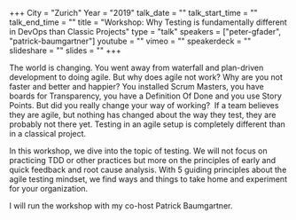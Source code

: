 +++
City = "Zurich"
Year = "2019"
talk_date = ""
talk_start_time = ""
talk_end_time = ""
title = "Workshop: Why Testing is fundamentally different in DevOps than Classic Projects"
type = "talk"
speakers = ["peter-gfader", "patrick-baumgartner"]
youtube = ""
vimeo = ""
speakerdeck = ""
slideshare = ""
slides = ""
+++

The world is changing. You went away from waterfall and plan-driven development to doing
agile. But why does agile not work? Why are you not faster and better and happier?
You installed Scrum Masters, you have boards for Transparency, you have a Definition Of
Done and you use Story Points. But did you really change your way of working? 
If a team believes they are agile, but nothing has changed about the way they test, they
are probably not there yet. Testing in an agile setup is completely different than in a
classical project.

In this workshop, we dive into the topic of testing. We will not focus on practicing TDD
or other practices but more on the principles of early and quick feedback and root cause
analysis. With 5 guiding principles about the agile testing mindset, we find ways and
things to take home and experiment for your organization.

I will run the workshop with my co-host Patrick Baumgartner.
